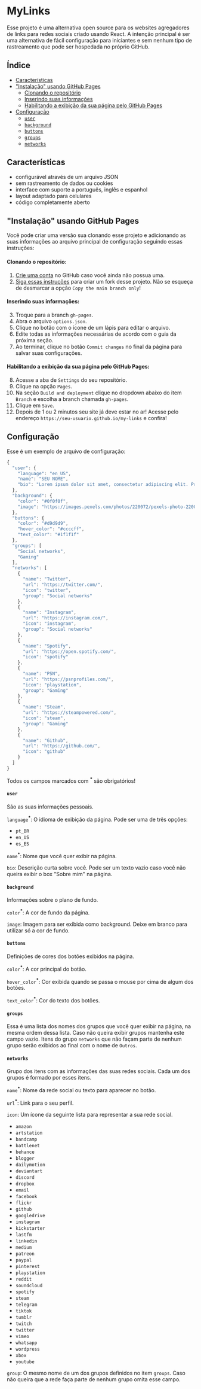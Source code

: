 # MyLinks

Esse projeto é uma alternativa open source para os websites agregadores de links para redes 
sociais criado usando React. A intenção principal é ser uma alternativa de fácil configuração 
para iniciantes e sem nenhum tipo de rastreamento que pode ser hospedada no próprio GitHub.

## Índice

- [Características](#características)
- ["Instalação" usando GitHub Pages](#instalação-usando-github-pages)
  - [Clonando o repositório](#clonando-o-repositório)
  - [Inserindo suas informações](#inserindo-suas-informações)
  - [Habilitando a exibição da sua página pelo GitHub Pages](#habilitando-a-exibição-da-sua-página-pelo-github-pages)
- [Configuração](#configuração)
  - [`user`](#user)
  - [`background`](#background)
  - [`buttons`](#buttons)
  - [`groups`](#groups)
  - [`networks`](#networks)

## Características

* configurável através de um arquivo JSON
* sem rastreamento de dados ou cookies
* interface com suporte a português, inglês e espanhol
* layout adaptado para celulares
* código completamente aberto

## "Instalação" usando GitHub Pages

Você pode criar uma versão sua clonando esse projeto e adicionando as suas informações ao 
arquivo principal de configuração seguindo essas instruções:

#### Clonando o repositório:

1. [Crie uma conta](https://github.com/signup) no GitHub caso você ainda não possua uma.
2. [Siga essas instruções](https://docs.github.com/pt/get-started/quickstart/fork-a-repo#forking-a-repository) para criar um fork desse projeto. Não se esqueça de desmarcar a opção `Copy the main branch only`!

#### Inserindo suas informações:

3. Troque para a branch `gh-pages`.
4. Abra o arquivo `options.json`.
5. Clique no botão com o ícone de um lápis para editar o arquivo.
6. Edite todas as informações necessárias de acordo com o guia da próxima seção.
7. Ao terminar, clique no botão `Commit changes` no final da página para salvar suas configurações.

#### Habilitando a exibição da sua página pelo GitHub Pages:

8. Acesse a aba de `Settings` do seu repositório.
9. Clique na opção `Pages`.
10. Na seção `Build and deployment` clique no dropdown abaixo do item `Branch` 
e escolha a branch chamada `gh-pages`.
11. Clique em `Save`.
12. Depois de 1 ou 2 minutos seu site já deve estar no ar! Acesse pelo endereço 
`https://seu-usuario.github.io/my-links` e confira!

## Configuração

Esse é um exemplo de arquivo de configuração:

```js
{
  "user": {
    "language": "en_US",
    "name": "SEU NOME",
    "bio": "Lorem ipsum dolor sit amet, consectetur adipiscing elit. Proin a dolor mauris. Maecenas in enim at arcu rhoncus faucibus nec in risus. Nam hendrerit et mi quis pretium. Duis ullamcorper vitae est et consequat. Duis vitae magna at justo vestibulum efficitur. Proin convallis sollicitudin nisi eu feugiat. In ultricies dictum tincidunt. Vestibulum a libero a urna ullamcorper imperdiet eget at neque. Sed sagittis turpis ac elit dapibus gravida. Sed tincidunt feugiat ante auctor sagittis. Morbi mollis lacinia eleifend. Nulla sit amet purus ex."
  },
  "background": {
    "color": "#0f0f0f",
    "image": "https://images.pexels.com/photos/220072/pexels-photo-220072.jpeg"
  },
  "buttons": {
    "color": "#d9d9d9",
    "hover_color": "#ccccff",
    "text_color": "#1f1f1f"
  },
  "groups": [
    "Social networks",
    "Gaming"
  ],
  "networks": [
    {
      "name": "Twitter",
      "url": "https://twitter.com/",
      "icon": "twitter",
      "group": "Social networks"
    },
    {
      "name": "Instagram",
      "url": "https://instagram.com/",
      "icon": "instagram",
      "group": "Social networks"
    },
    {
      "name": "Spotify",
      "url": "https://open.spotify.com/",
      "icon": "spotify"
    },
    {
      "name": "PSN",
      "url": "https://psnprofiles.com/",
      "icon": "playstation",
      "group": "Gaming"
    },
    {
      "name": "Steam",
      "url": "https://steampowered.com/",
      "icon": "steam",
      "group": "Gaming"
    },
    {
      "name": "Github",
      "url": "https://github.com/",
      "icon": "github"
    }
  ]
}
```

Todos os campos marcados com <sup>__*__</sup> são obrigatórios!

#### `user`

São as suas informações pessoais.

`language`<sup>__*__</sup>: O idioma de exibição da página. Pode ser uma de três opções: 
* `pt_BR`
* `en_US`
* `es_ES`

`name`<sup>__*__</sup>: Nome que você quer exibir na página.

`bio`: Descrição curta sobre você. Pode ser um texto vazio caso você não 
queira exibir o box "Sobre mim" na página.

#### `background`

Informações sobre o plano de fundo.

`color`<sup>__*__</sup>: A cor de fundo da página.

`image`: Imagem para ser exibida como background. Deixe em branco para 
utilizar só a cor de fundo.

#### `buttons`

Definições de cores dos botões exibidos na página.

`color`<sup>__*__</sup>: A cor principal do botão.

`hover_color`<sup>__*__</sup>: Cor exibida quando se passa o mouse por cima de 
algum dos botões.

`text_color`<sup>__*__</sup>: Cor do texto dos botões.

#### `groups`

Essa é uma lista dos nomes dos grupos que você quer exibir na página, na mesma 
ordem dessa lista. Caso não queira exibir grupos mantenha este campo vazio. Itens 
do grupo `networks` que não façam parte de nenhum grupo serão exibidos ao final 
com o nome de `Outros`.

#### `networks`

Grupo dos itens com as informações das suas redes sociais. Cada um 
dos grupos é formado por esses itens.

`name`<sup>__*__</sup>: Nome da rede social ou texto para aparecer no botão.

`url`<sup>__*__</sup>: Link para o seu perfil.

`icon`: Um ícone da seguinte lista para representar a sua rede social.
* `amazon`
* `artstation`
* `bandcamp`
* `battlenet`
* `behance`
* `blogger`
* `dailymotion`
* `deviantart`
* `discord`
* `dropbox`
* `email`
* `facebook`
* `flickr`
* `github`
* `googledrive`
* `instagram`
* `kickstarter`
* `lastfm`
* `linkedin`
* `medium`
* `patreon`
* `paypal`
* `pinterest`
* `playstation`
* `reddit`
* `soundcloud`
* `spotify`
* `steam`
* `telegram`
* `tiktok`
* `tumblr`
* `twitch`
* `twitter`
* `vimeo`
* `whatsapp`
* `wordpress`
* `xbox`
* `youtube`

`group`: O mesmo nome de um dos grupos definidos no item `groups`. Caso não 
queira que a rede faça parte de nenhum grupo omita esse campo.
